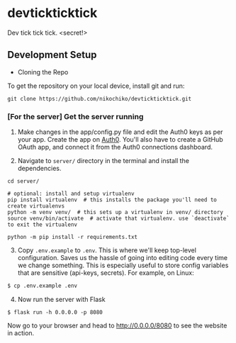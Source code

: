 # devtickticktick
Dev tick tick tick. &lt;secret!>

## Development Setup

* Cloning the Repo

To get the repository on your local device, install git and run:

```git
git clone https://github.com/nikochiko/devtickticktick.git
```

### [For the server] Get the server running

1. Make changes in the app/config.py file and edit the Auth0 keys as per your app.
Create the app on [Auth0](https://auth0.com). You'll also have to create a GitHub OAuth
app, and connect it from the Auth0 connections dashboard.

2. Navigate to `server/` directory in the terminal and install the dependencies.

```shell
cd server/

# optional: install and setup virtualenv
pip install virtualenv  # this installs the package you'll need to create virtualenvs
python -m venv venv/  # this sets up a virtualenv in venv/ directory
source venv/bin/activate  # activate that virtualenv. use `deactivate` to exit the virtualenv

python -m pip install -r requirements.txt
```

3. Copy `.env.example` to `.env`. This is where we'll keep top-level configuration.
Saves us the hassle of going into editing code every time we change something. This is
especially useful to store config variables that are sensitive (api-keys, secrets).
For example, on Linux:

```bash
$ cp .env.example .env
 ```

4. Now run the server with Flask

```shell
$ flask run -h 0.0.0.0 -p 8080
```

Now go to your browser and head to http://0.0.0.0/8080 to see the website in action.
